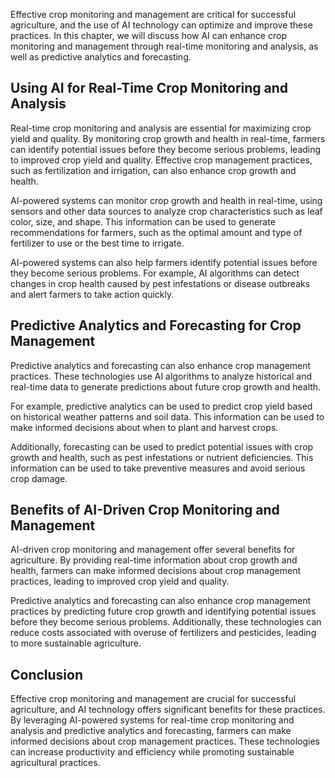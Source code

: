 
Effective crop monitoring and management are critical for successful agriculture, and the use of AI technology can optimize and improve these practices. In this chapter, we will discuss how AI can enhance crop monitoring and management through real-time monitoring and analysis, as well as predictive analytics and forecasting.

Using AI for Real-Time Crop Monitoring and Analysis
---------------------------------------------------

Real-time crop monitoring and analysis are essential for maximizing crop yield and quality. By monitoring crop growth and health in real-time, farmers can identify potential issues before they become serious problems, leading to improved crop yield and quality. Effective crop management practices, such as fertilization and irrigation, can also enhance crop growth and health.

AI-powered systems can monitor crop growth and health in real-time, using sensors and other data sources to analyze crop characteristics such as leaf color, size, and shape. This information can be used to generate recommendations for farmers, such as the optimal amount and type of fertilizer to use or the best time to irrigate.

AI-powered systems can also help farmers identify potential issues before they become serious problems. For example, AI algorithms can detect changes in crop health caused by pest infestations or disease outbreaks and alert farmers to take action quickly.

Predictive Analytics and Forecasting for Crop Management
--------------------------------------------------------

Predictive analytics and forecasting can also enhance crop management practices. These technologies use AI algorithms to analyze historical and real-time data to generate predictions about future crop growth and health.

For example, predictive analytics can be used to predict crop yield based on historical weather patterns and soil data. This information can be used to make informed decisions about when to plant and harvest crops.

Additionally, forecasting can be used to predict potential issues with crop growth and health, such as pest infestations or nutrient deficiencies. This information can be used to take preventive measures and avoid serious crop damage.

Benefits of AI-Driven Crop Monitoring and Management
----------------------------------------------------

AI-driven crop monitoring and management offer several benefits for agriculture. By providing real-time information about crop growth and health, farmers can make informed decisions about crop management practices, leading to improved crop yield and quality.

Predictive analytics and forecasting can also enhance crop management practices by predicting future crop growth and identifying potential issues before they become serious problems. Additionally, these technologies can reduce costs associated with overuse of fertilizers and pesticides, leading to more sustainable agriculture.

Conclusion
----------

Effective crop monitoring and management are crucial for successful agriculture, and AI technology offers significant benefits for these practices. By leveraging AI-powered systems for real-time crop monitoring and analysis and predictive analytics and forecasting, farmers can make informed decisions about crop management practices. These technologies can increase productivity and efficiency while promoting sustainable agricultural practices.
